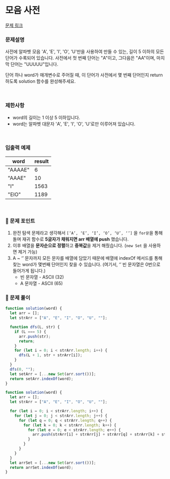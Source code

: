 # 모음 사전

[문제 링크](https://school.programmers.co.kr/learn/courses/30/lessons/84512)

### 문제설명

사전에 알파벳 모음 'A', 'E', 'I', 'O', 'U'만을 사용하여 만들 수 있는, 길이 5 이하의 모든 단어가 수록되어 있습니다. 사전에서 첫 번째 단어는 "A"이고, 그다음은 "AA"이며, 마지막 단어는 "UUUUU"입니다.

단어 하나 word가 매개변수로 주어질 때, 이 단어가 사전에서 몇 번째 단어인지 return 하도록 solution 함수를 완성해주세요.

<br/>

### 제한사항

- word의 길이는 1 이상 5 이하입니다.
- word는 알파벳 대문자 'A', 'E', 'I', 'O', 'U'로만 이루어져 있습니다.

<br/>

### **입출력 예제**

| word    | result |
| ------- | ------ |
| "AAAAE" | 6      |
| "AAAE"  | 10     |
| "I"     | 1563   |
| "EIO"   | 1189   |

<br/>

### 📕 문제 포인트

1. 완전 탐색 문제라고 생각해서 `[’A’, ‘E’, ‘I’, ‘O’, ‘U’, ‘’]` 을 `for문`을 통해 돌며 재귀 함수로 **5글자가 채워지면 arr 배열에 push** 했습니다.
2. 이후 배열을 **문자순으로 정렬**하고 **중복값**을 제거 해줬습니다. (`new Set` 을 사용하면 제거 가능)
3. A ~ ‘’ 문자까지 모든 문자를 배열에 담았기 때문에 배열에 indexOf 메서드를 통해 찾는 word가 몇번째 단어인지 찾을 수 있습니다. (여기서, ‘’ 빈 문자열은 0번으로 들어가게 됩니다.)
   - 빈 문자열 - ASCII (32)
   - A 문자열 - ASCII (65)

### 📝 문제 풀이

```js
function solution(word) {
  let arr = [];
  let strArr = ["A", "E", "I", "O", "U", ""];

  function dfs(L, str) {
    if (L === 5) {
      arr.push(str);
      return;
    }
    for (let i = 0; i < strArr.length; i++) {
      dfs(L + 1, str + strArr[i]);
    }
  }
  dfs(0, "");
  let setArr = [...new Set(arr.sort())];
  return setArr.indexOf(word);
}
```

```js
function solution(word) {
  let arr = [];
  let strArr = ["A", "E", "I", "O", "U", ""];

  for (let i = 0; i < strArr.length; i++) {
    for (let j = 0; j < strArr.length; j++) {
      for (let q = 0; q < strArr.length; q++) {
        for (let k = 0; k < strArr.length; k++) {
          for (let e = 0; e < strArr.length; e++) {
            arr.push(strArr[i] + strArr[j] + strArr[q] + strArr[k] + strArr[e]);
          }
        }
      }
    }
  }
  let arrSet = [...new Set(arr.sort())];
  return arrSet.indexOf(word);
}
```
